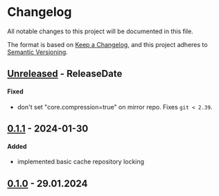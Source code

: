# Changelog

All notable changes to this project will be documented in this file.

The format is based on [Keep a Changelog](https://keepachangelog.com/en/1.0.0/),
and this project adheres to [Semantic Versioning](https://semver.org/spec/v2.0.0.html).

<!-- next-header -->

## [Unreleased] - ReleaseDate

#### Fixed

- don't set "core.compression=true" on mirror repo. Fixes `git < 2.39`.

## [0.1.1] - 2024-01-30

#### Added

- implemented basic cache repository locking

## [0.1.0] - 29.01.2024

<!-- next-url -->
[Unreleased]: https://github.com/assert-rs/predicates-rs/compare/0.1.1...HEAD
[0.1.1]: https://github.com/assert-rs/predicates-rs/compare/0.1.0...0.1.1
[0.1.0]: https://github.com/kaspar030/laze/releases/tag/0.1.0

